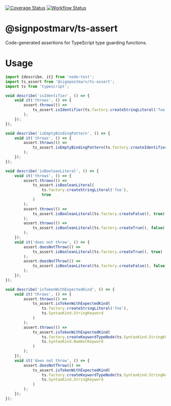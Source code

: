 [![Coverage Status](https://coveralls.io/repos/github/SignpostMarv/ts-assert/badge.svg?branch=main)](https://coveralls.io/github/SignpostMarv/ts-assert?branch=main)
[![Workflow Status](https://github.com/SignpostMarv/ts-assert/actions/workflows/ci.yml/badge.svg?branch=main)](https://github.com/SignpostMarv/ts-assert/actions/workflows/ci.yml?query=branch%3Amain)

# @signpostmarv/ts-assert

Code-generated assertions for TypeScript type guarding functions.

# Usage

```ts
import {describe, it} from 'node:test';
import ts_assert from '@signpostmarv/ts-assert';
import ts from 'typescript';

void describe('isIdentifier', () => {
	void it('throws', () => {
		assert.throws(() =>
			ts_assert.isIdentifier(ts.factory.createStringLiteral('foo'))
		);
	});
});

void describe('isEmptyBindingPattern', () => {
	void it('throws', () => {
		assert.throws(() =>
			ts_assert.isEmptyBindingPattern(ts.factory.createIdentifier('foo'))
		);
	});
});

void describe('isBooleanLiteral', () => {
	void it('throws', () => {
		assert.throws(() =>
			ts_assert.isBooleanLiteral(
				ts.factory.createStringLiteral('foo'),
				true
			)
		);
		assert.throws(() =>
			ts_assert.isBooleanLiteral(ts.factory.createFalse(), true)
		);
		assert.throws(() =>
			ts_assert.isBooleanLiteral(ts.factory.createTrue(), false)
		);
	});
	void it('does not throw', () => {
		assert.doesNotThrow(() =>
			ts_assert.isBooleanLiteral(ts.factory.createTrue(), true)
		);
		assert.doesNotThrow(() =>
			ts_assert.isBooleanLiteral(ts.factory.createFalse(), false)
		);
	});
});

void describe('isTokenWithExpectedKind', () => {
	void it('throws', () => {
		assert.throws(() =>
			ts_assert.isTokenWithExpectedKind(
				ts.factory.createStringLiteral('foo'),
				ts.SyntaxKind.StringKeyword
			)
		);
		assert.throws(() =>
			ts_assert.isTokenWithExpectedKind(
				ts.factory.createKeywordTypeNode(ts.SyntaxKind.StringKeyword),
				ts.SyntaxKind.NumberKeyword
			)
		);
	});
	void it('does not throw', () => {
		assert.doesNotThrow(() =>
			ts_assert.isTokenWithExpectedKind(
				ts.factory.createKeywordTypeNode(ts.SyntaxKind.StringKeyword),
				ts.SyntaxKind.StringKeyword
			)
		);
	});
});
```
